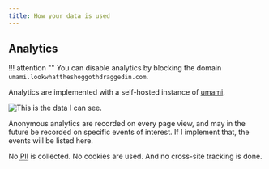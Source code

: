 ```yaml
---
title: How your data is used
---
```


## Analytics

!!! attention ""
    You can disable analytics by blocking the domain `umami.lookwhattheshoggothdraggedin.com`.

Analytics are implemented with a self-hosted instance of [umami][].

![This is the data I can see.](files/privacy/analytics.png)

Anonymous analytics are recorded on every page view, and may in the
future be recorded on specific events of interest.  If I implement
that, the events will be listed here.

No <abbr title="Personally Identifiable Information">PII</abbr> is
collected.  No cookies are used.  And no cross-site tracking is done.

[umami]: https://umami.is/
